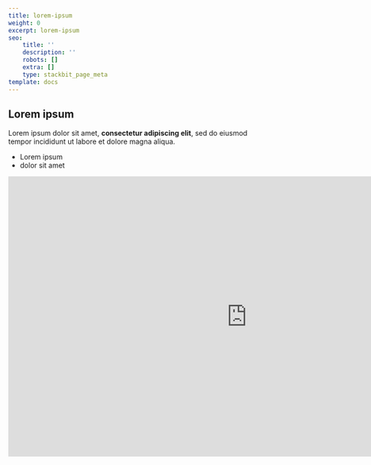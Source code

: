 ```yaml
---
title: lorem-ipsum
weight: 0
excerpt: lorem-ipsum
seo:
    title: ''
    description: ''
    robots: []
    extra: []
    type: stackbit_page_meta
template: docs
---
```


## Lorem ipsum

Lorem ipsum dolor sit amet, **consectetur adipiscing elit**, sed do eiusmod tempor incididunt ut labore et dolore magna aliqua.

-   Lorem ipsum
-   dolor sit amet



<iframe src="https://onedrive.live.com/embed?cid=D21009FDD967A241&amp;resid=D21009FDD967A241%21634692&amp;authkey=AHfsGpj1Un3UNuE&amp;em=2&amp;wdAr=1.7777777777777777" width="962px" height="565px" frameborder="0">This is an embedded <a target="_blank" href="https://office.com">Microsoft Office</a> presentation, powered by <a target="_blank" href="https://office.com/webapps">Office</a>.</iframe>
